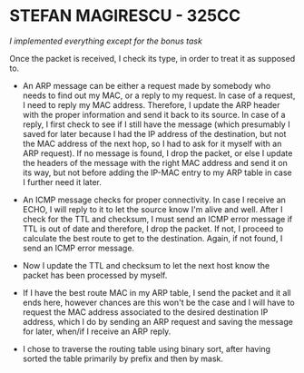 # STEFAN MAGIRESCU - 325CC

*I implemented everything except for the bonus task*

Once the packet is received, I check its type, in order to treat it as supposed to.

- An ARP message can be either a request made by somebody who needs to find out my MAC, or a reply to my request.
In case of a request, I need to reply my MAC address. Therefore, I update the ARP header with the proper information
and send it back to its source. In case of a reply, I first check to see if I still have the message (which presumably
I saved for later because I had the IP address of the destination, but not the MAC address of the next hop, so I had
to ask for it myself with an ARP request). If no message is found, I drop the packet, or else I update the headers of 
the message with the right MAC address and send it on its way, but not before adding the IP-MAC entry to my ARP table in
case I further need it later.

- An ICMP message checks for proper connectivity. In case I receive an ECHO, I will reply to it to let the source know
I'm alive and well. After I check for the TTL and checksum, I must send an ICMP error message if TTL is out of date and therefore, I drop the packet. If not, I proceed to calculate the best route to get to the destination. Again, if not found, I send an ICMP error message.

- Now I update the TTL and checksum to let the next host know the packet has been processed by myself.

- If I have the best route MAC in my ARP table, I send the packet and it all ends here, however chances are this won't be the case and I will have to request the MAC address associated to the desired destination IP address, which I do by sending an ARP request and saving the message for later, when/if I receive an ARP reply.

- I chose to traverse the routing table using binary sort, after having sorted the table primarily by prefix and then
by mask.